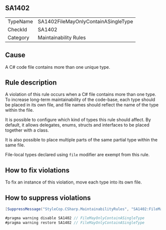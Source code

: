 ﻿## SA1402

<table>
<tr>
  <td>TypeName</td>
  <td>SA1402FileMayOnlyContainASingleType</td>
</tr>
<tr>
  <td>CheckId</td>
  <td>SA1402</td>
</tr>
<tr>
  <td>Category</td>
  <td>Maintainability Rules</td>
</tr>
</table>

## Cause

A C# code file contains more than one unique type.

## Rule description

A violation of this rule occurs when a C# file contains more than one type. To increase long-term maintainability of the code-base, each type should be placed in its own file, and file names should reflect the name of the type within the file.

It is possible to configure which kind of types this rule should affect. By default, it allows delegates, enums, structs and interfaces to be placed together with a class.

It is also possible to place multiple parts of the same partial type within the same file.

File-local types declared using `file` modifier are exempt from this rule.

## How to fix violations

To fix an instance of this violation, move each type into its own file.

## How to suppress violations

```csharp
[SuppressMessage("StyleCop.CSharp.MaintainabilityRules", "SA1402:FileMayOnlyContainASingleType", Justification = "Reviewed.")]
```

```csharp
#pragma warning disable SA1402 // FileMayOnlyContainASingleType
#pragma warning restore SA1402 // FileMayOnlyContainASingleType
```
